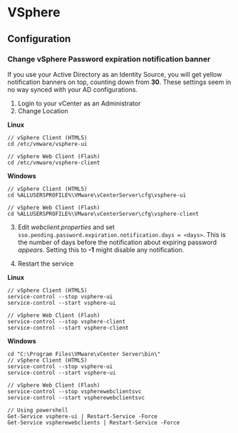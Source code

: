 # VSphere

## Configuration

### Change vSphere Password expiration notification banner
If you use your Active Directory as an Identity Source, you will get yellow notification banners on top, counting down from **30**. These settings seem in no way synced with your AD configurations.

1. Login to your vCenter as an Administrator
2. Change Location

**Linux**
```
// vSphere Client (HTML5)
cd /etc/vmware/vsphere-ui

// vSphere Web Client (Flash)
cd /etc/vmware/vsphere-client
```
**Windows**
```
// vSphere Client (HTML5)
cd %ALLUSERSPROFILE%\VMware\vCenterServer\cfg\vsphere-ui

// vSphere Web Client (Flash)
cd %ALLUSERSPROFILE%\VMware\vCenterServer\cfg\vsphere-client
```
3. Edit _webclient.properties_ and set `sso.pending.password.expiration.notification.days = <days>`. This is the number of days before the notification about expiring password _appears_. Setting this to **-1** might disable any notification.

4. Restart the service

**Linux**
```
// vSphere Client (HTML5)
service-control --stop vsphere-ui
service-control --start vsphere-ui

// vSphere Web Client (Flash)
service-control --stop vsphere-client
service-control --start vsphere-client
```
**Windows**
```
cd "C:\Program Files\VMware\vCenter Server\bin\"
// vSphere Client (HTML5)
service-control --stop vsphere-ui
service-control --start vsphere-ui

// vSphere Web Client (Flash)
service-control --stop vspherewebclientsvc
service-control --start vspherewebclientsvc

// Using powershell
Get-Service vsphere-ui | Restart-Service -Force
Get-Service vspherewebclients | Restart-Service -Force
```
